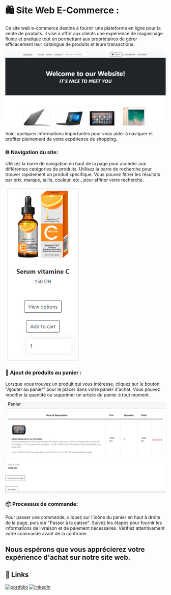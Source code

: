 # 🛍️ Site Web E-Commerce :

<p>
Ce site web e-commerce destiné à fournir une plateforme en ligne pour la vente de produits. Il vise à offrir aux clients une expérience de magasinage fluide et pratique tout en permettant aux propriétaires de gérer efficacement leur catalogue de produits et leurs transactions.
</p>
 
<div align="center" >

<img  src="https://github.com/FatimaEzzahraElAyadi/Site_Web_E-Commerce/blob/master/images/homepage.PNG" >
 
</a>

</div>

<p>
 
 Voici quelques informations importantes pour vous aider à naviguer et profiter pleinement de votre expérience de shopping.
</p>

### 🌐 Navigation du site:
<p>
Utilisez la barre de navigation en haut de la page pour accéder aux différentes catégories de produits.
Utilisez la barre de recherche pour trouver rapidement un produit spécifique.
Vous pouvez filtrer les résultats par prix, marque, taille, couleur, etc., pour affiner votre recherche.
</p>

<img  src="https://github.com/FatimaEzzahraElAyadi/Site_Web_E-Commerce/blob/master/images/product.PNG" >

### 🛒 Ajout de produits au panier :
<p>
Lorsque vous trouvez un produit qui vous intéresse, cliquez sur le bouton "Ajouter au panier" pour le placer dans votre panier d'achat.
Vous pouvez modifier la quantité ou supprimer un article du panier à tout moment.
</p>

<img  src="https://github.com/FatimaEzzahraElAyadi/Site_Web_E-Commerce/blob/master/images/panier.PNG" >

### 📦 Processus de commande:
<p>
Pour passer une commande, cliquez sur l'icône du panier en haut à droite de la page, puis sur "Passer à la caisse".
Suivez les étapes pour fournir les informations de livraison et de paiement nécessaires.
Vérifiez attentivement votre commande avant de la confirmer.
</p>

## Nous espérons que vous apprécierez votre expérience d'achat sur notre site web. ##

## 🔗 Links
[![portfolio](https://img.shields.io/badge/my_portfolio-000?style=for-the-badge&logo=ko-fi&logoColor=white)](https://github.com/FatimaEzzahraElAyadi/)
[![linkedin](https://img.shields.io/badge/linkedin-0A66C2?style=for-the-badge&logo=linkedin&logoColor=white)](https://www.linkedin.com/in/fatima-ezzahra-el-ayadi-977bb5196/)
